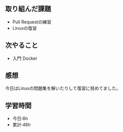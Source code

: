 ## 取り組んだ課題
- Pull Requestの練習
- Linuxの復習

## 次やること
- 入門 Docker

## 感想
今日はLinuxの問題集を解いたりして復習に努めてました。

## 学習時間
- 今日:6h
- 累計:46h

